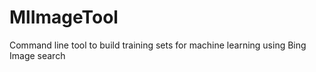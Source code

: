 # MlImageTool
Command line tool to build training sets for machine learning using Bing Image search
